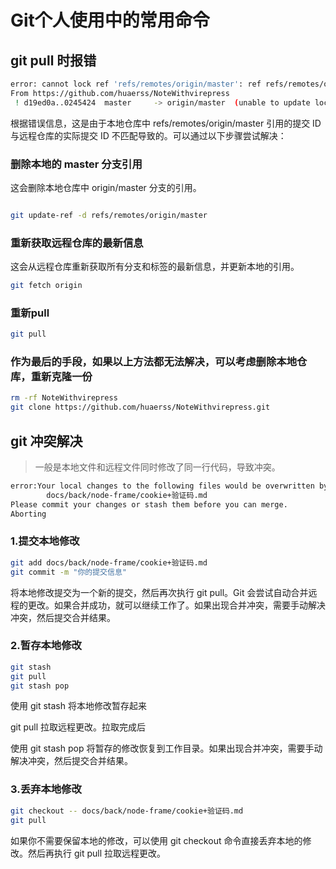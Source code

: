 # Git个人使用中的常用命令

## git pull 时报错

```sh
error: cannot lock ref 'refs/remotes/origin/master': ref refs/remotes/origin/master is at 024542440b5c7685b483b822cb8d99eed08cddf5 but expected d19ed0a711b4c6581635f869275a0fd8ac2c141b
From https://github.com/huaerss/NoteWithvirepress
 ! d19ed0a..0245424  master     -> origin/master  (unable to update local ref)
```

根据错误信息，这是由于本地仓库中 refs/remotes/origin/master 引用的提交 ID 与远程仓库的实际提交 ID 不匹配导致的。可以通过以下步骤尝试解决：

### 删除本地的 master 分支引用

这会删除本地仓库中 origin/master 分支的引用。

```sh

git update-ref -d refs/remotes/origin/master 
```

### 重新获取远程仓库的最新信息

这会从远程仓库重新获取所有分支和标签的最新信息，并更新本地的引用。

```sh
git fetch origin
```

### 重新pull
  
  ```sh
  git pull
  ```

### 作为最后的手段，如果以上方法都无法解决，可以考虑删除本地仓库，重新克隆一份

```sh
rm -rf NoteWithvirepress 
git clone https://github.com/huaerss/NoteWithvirepress.git
```

## git 冲突解决

>一般是本地文件和远程文件同时修改了同一行代码，导致冲突。

```sh
error:Your local changes to the following files would be overwritten by merge:
        docs/back/node-frame/cookie+验证码.md
Please commit your changes or stash them before you can merge.
Aborting
```

### 1.提交本地修改

```sh
git add docs/back/node-frame/cookie+验证码.md
git commit -m "你的提交信息"
```

将本地修改提交为一个新的提交，然后再次执行 git pull。Git 会尝试自动合并远程的更改。如果合并成功，就可以继续工作了。如果出现合并冲突，需要手动解决冲突，然后提交合并结果。

### 2.暂存本地修改

```sh
git stash
git pull
git stash pop 
```

使用 git stash 将本地修改暂存起来

git pull 拉取远程更改。拉取完成后

使用 git stash pop 将暂存的修改恢复到工作目录。如果出现合并冲突，需要手动解决冲突，然后提交合并结果。

### 3.丢弃本地修改

```sh
git checkout -- docs/back/node-frame/cookie+验证码.md
git pull
```

如果你不需要保留本地的修改，可以使用 git checkout 命令直接丢弃本地的修改。然后再执行 git pull 拉取远程更改。
